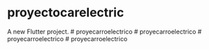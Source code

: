 # proyectocarelectric

A new Flutter project.
#   p r o y e c a r r o e l e c t r i c o  
 #   p r o y e c a r r o e l e c t r i c o  
 #   p r o y e c a r r o e l e c t r i c o  
 #   p r o y e c a r r o e l e c t r i c o  
 